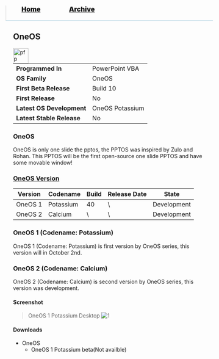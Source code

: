 <blockquote style="background: #0000;border-bottom: 1px solid #B2D2E1;height: 30px;margin: 0 -20px 20px;padding: 0px 20px 9px 40px;">
  <p style=""><a href="https://hexa-one.github.io/pptos-wiki/" style="font-size: 17px;font-weight: 900;font-style: normal;text-shadow: rgba(255,255,255,0.9) 0 1px 0;">Home</a>&nbsp;&nbsp;&nbsp;&nbsp;&nbsp;&nbsp;&nbsp;&nbsp;&nbsp;&nbsp;&nbsp;&nbsp;&nbsp;&nbsp;&nbsp;&nbsp;&nbsp;&nbsp;
    <a href="https://hexa-one.github.io/pptos-wiki/archive/" style="font-size: 17px;font-weight: 900;font-style: normal;text-shadow: rgba(255,255,255,0.9) 0 1px 0;">Archive</a>
  </p>
</blockquote>

## OneOS

<a>
  <img align="left" height="40" alt="pfp" src="https://user-images.githubusercontent.com/58103738/135129889-a2f33e88-137b-483c-907d-4ebe0f440325.png" />
</a>

|                           |                               |
| ------------------------- | ----------------------------- |
| **Programmed In**         | PowerPoint VBA                |
| **OS Family**             | OneOS                         |
| **First Beta Release**    | Build 10                      |
| **First Release**         | No                            |
| **Latest OS Development** | OneOS Potassium               |
| **Latest Stable Release** | No                            |

### OneOS

OneOS is only one slide the pptos, the PPTOS was inspired by Zulo and Rohan. This PPTOS will be the first open-source one slide PPTOS and have some movable window! 

### [OneOS Version](OneOS_History.md)

|   Version   |    Codename       |      Build     | Release Date  |     State     |
|-------------|-------------------|----------------|---------------|---------------|
|   OneOS 1   |  Potassium |        40       |       \       |  Development  |
|   OneOS 2   |  Calcium |        \       |       \       |  Development  |

### OneOS 1 (Codename: Potassium)
OneOS 1 (Codename: Potassium) is first version by OneOS series, this version will in October 2nd.

### OneOS 2 (Codename: Calcium)
OneOS 2 (Codename: Calcium) is second version by OneOS series, this version was development.

#### Screenshot
> OneOS 1 Potassium Desktop
![1](https://user-images.githubusercontent.com/86305611/135621793-58b1aed7-4a26-445a-8bc7-00cc04786526.png)

#### Downloads

- OneOS
    - OneOS 1 Potassium beta(Not availble)

<body style="background-image: url(https://raw.githubusercontent.com/hexa-one/pptos-wiki/gh-pages/assets/background/background.png);background-repeat: no-repeat;background-attachment: fixed;background-size: cover;">
